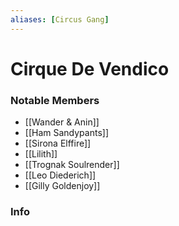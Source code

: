 ```yaml
---
aliases: [Circus Gang]
---
```


# Cirque De Vendico

### Notable Members
+ [[Wander & Anin]]
+ [[Ham Sandypants]]
+ [[Sirona Elffire]]
+ [[Lilith]]
+ [[Trognak Soulrender]]
+ [[Leo Diederich]]
+ [[Gilly Goldenjoy]]

### Info